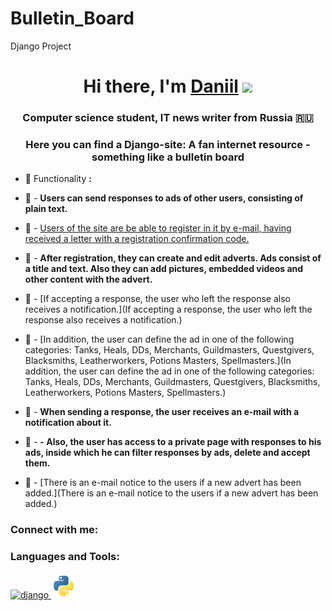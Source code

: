 # Bulletin_Board
Django Project

<h1 align="center">Hi there, I'm <a href="https://daniilshat.ru/" target="_blank">Daniil</a> 
<img src="https://github.com/blackcater/blackcater/raw/main/images/Hi.gif" height="32"/></h1>
<h3 align="center">Computer science student, IT news writer from Russia 🇷🇺</h3>


<h3 align="center">Here you can find a Django-site: A fan internet resource - something like a bulletin board</h3>

- 📝 Functionality **:**

- 🌱 - **Users can send responses to ads of other users, consisting of plain text.**

- 🌱 - [Users of the site are be able to register in it by e-mail, having received a letter with a registration confirmation code.](ascasdvdv)

- 🌱 - **After registration, they can create and edit adverts. Ads consist of a title and text. Also they can add pictures, embedded videos and other content with the advert.**

- 🌱 - [If accepting a response, the user who left the response also receives a notification.](If accepting a response, the user who left the response also receives a notification.)

- 🌱 - [In addition, the user can define the ad in one of the following categories: Tanks, Heals, DDs, Merchants, Guildmasters, Questgivers, Blacksmiths, Leatherworkers, Potions Masters, Spellmasters.](In addition, the user can define the ad in one of the following categories: Tanks, Heals, DDs, Merchants, Guildmasters, Questgivers, Blacksmiths, Leatherworkers, Potions Masters, Spellmasters.)

- 🌱 - **When sending a response, the user receives an e-mail with a notification about it.**

- 🌱 - **- Also, the user has access to a private page with responses to his ads, inside which he can filter responses by ads, delete and accept them.**

- 🌱 - [There is an e-mail notice to the users if a new advert has been added.](There is an e-mail notice to the users if a new advert has been added.)

<h3 align="left">Connect with me:</h3>
<p align="left">
</p>

<h3 align="left">Languages and Tools:</h3>
<p align="left"> <a href="https://www.djangoproject.com/" target="_blank" rel="noreferrer"> <img src="https://cdn.worldvectorlogo.com/logos/django.svg" alt="django" width="40" height="40"/> </a> <a href="https://www.python.org" target="_blank" rel="noreferrer"> <img src="https://raw.githubusercontent.com/devicons/devicon/master/icons/python/python-original.svg" alt="python" width="40" height="40"/> </a> </p>